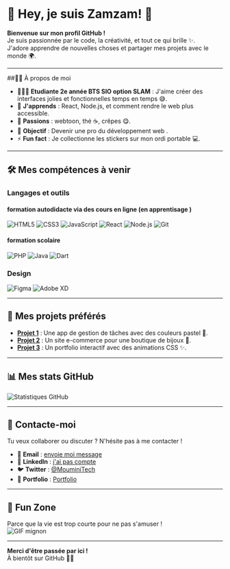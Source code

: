 # 🌸 Hey, je suis Zamzam! 🌸

**Bienvenue sur mon profil GitHub !**  
Je suis passionnée par le code, la créativité, et tout ce qui brille ✨.  
J'adore apprendre de nouvelles choses et partager mes projets avec le monde 🌍.

---

##👩🏾 À propos de moi
- 🧑🏾‍🎓 **Etudiante 2e année BTS SIO option SLAM** : J'aime créer des interfaces jolies et fonctionnelles temps en temps 😅.
- 🌱 **J'apprends** : React, Node.js, et comment rendre le web plus accessible.
- 💖 **Passions** : webtoon, thé ☕, crêpes 😋.
- 🎯 **Objectif** : Devenir une pro du développement web .
- ⚡ **Fun fact** : Je collectionne les stickers sur mon ordi portable 💻.

---

## 🛠️ Mes compétences à venir
### Langages et outils
#### formation autodidacte via des cours en ligne (en apprentisage )
![HTML5](https://img.shields.io/badge/HTML5-E34F26?style=for-the-badge&logo=html5&logoColor=white)
![CSS3](https://img.shields.io/badge/CSS3-1572B6?style=for-the-badge&logo=css3&logoColor=white)
![JavaScript](https://img.shields.io/badge/JavaScript-F7DF1E?style=for-the-badge&logo=javascript&logoColor=black)
![React](https://img.shields.io/badge/React-61DAFB?style=for-the-badge&logo=react&logoColor=black)
![Node.js](https://img.shields.io/badge/Node.js-339933?style=for-the-badge&logo=node.js&logoColor=white)
![Git](https://img.shields.io/badge/Git-F05032?style=for-the-badge&logo=git&logoColor=white)
#### formation scolaire 
![PHP](https://img.shields.io/badge/PHP-777BB4?style=for-the-badge&logo=php&logoColor=white)
![Java](https://img.shields.io/badge/Java-007396?style=for-the-badge&logo=java&logoColor=white)
![Dart](https://img.shields.io/badge/Dart-0175C2?style=for-the-badge&logo=dart&logoColor=white)


### Design
![Figma](https://img.shields.io/badge/Figma-F24E1E?style=for-the-badge&logo=figma&logoColor=white)
![Adobe XD](https://img.shields.io/badge/Adobe%20XD-FF61F6?style=for-the-badge&logo=adobe-xd&logoColor=white)

---

## 🌈 Mes projets préférés
- **[Projet 1](lien)** : Une app de gestion de tâches avec des couleurs pastel 🎀.
- **[Projet 2](lien)** : Un site e-commerce pour une boutique de bijoux 💎.
- **[Projet 3](lien)** : Un portfolio interactif avec des animations CSS ✨.

---

## 📊 Mes stats GitHub
![Statistiques GitHub](https://github-readme-stats.vercel.app/api?username=moumintech&show_icons=true&theme=radical&hide_border=true&bg_color=ffcccc&title_color=ff69b4&icon_color=ff69b4&text_color=333333)

---

## 💌 Contacte-moi
Tu veux collaborer ou discuter ? N'hésite pas à me contacter !  
- 📧 **Email** : [ envoie moi message ](mailto:moumini.tech@gmail.com)
- 💼 **LinkedIn** : [j'ai pas compte ](lien_linkedin)
- 🐦 **Twitter** : [@MouminiTech](https://x.com/MouminiTech)
- 🎨 **Portfolio** : [Portfolio](https://moumintech.github.io/Portfolio/)

---

## 🎀 Fun Zone
Parce que la vie est trop courte pour ne pas s'amuser !  
![GIF mignon](https://media.giphy.com/media/LmNwrBhejkK9EFP504/giphy.gif)

---

**Merci d'être passée par ici !**  
À bientôt sur GitHub 👋✨
